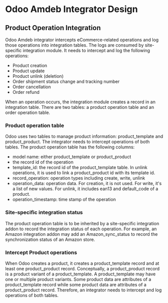 # Odoo Amdeb Integrator Design

## Product Operation Integration

Odoo Amdeb integrator intercepts eCommerce-related operations 
and log those operations into integration tables. 
The logs are consumed by site-specific integration module. 
It needs to intercept and log the following operations:

* Product creation 
* Product update
* Product unlink (deletion)
* Order shipment status change and tracking number
* Order cancellation
* Order refund

When an operation occurs, the integration module creates a record in 
an integration table. There are two tables: a product operation table and 
an order operation table. 

### Product operation table
Odoo uses two tables to manage product information: product_template and 
product_product. The integrator needs to intercept operations of both 
tables. The product operation table has the following columns: 

* model name: either product_template or product_product
* the record id of the operation 
* template_id: the record id of the product_template table. In unlink
operations, it is used to link a product_product id with its template id. 
* record_operation: operation types including create, write, unlink
* operation_data: operation data. For creation, it is not used. 
For write, it's a list of new values. For unlink, it includes
ean13 and default_code of a product. 
* operation_timestamp: time stamp of the operation

### Site-specific integration status
The product operation table is to be inherited by a site-specific 
integration addon to record the integration status of each operation. 
For example, an Amazon integration addon may add an 
Amazon_sync_status to record the synchronization status of an Amazon store. 

### Intercept Product operations
When Odoo creates a product, it creates a product_template record and 
at least one product_product record. Conceptually, a product_product record
is a product variant of a product_template. A product_template may 
have one or multiple product variants. Some product data are attributes
of a product_template record while some product data are attributes
of a product_product record. Therefore, an integrator needs to 
intercept and log operations of both tables. 



